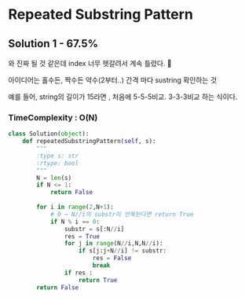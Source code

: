 # Repeated Substring Pattern

## Solution 1 - 67.5%

와 진짜 될 것 같은데 index 너무 헷갈려서 계속 틀렸다. 🤯 

아이디어는 홀수든, 짝수든 약수(2부터..) 간격 마다 sustring 확인하는 것 

예를 들어, string의 길이가 15라면 , 처음에 5-5-5비교. 3-3-3비교 하는 식이다.

### TimeComplexity : O(N)


```python
class Solution(object):
    def repeatedSubstringPattern(self, s):
        """
        :type s: str
        :rtype: bool
        """
        N = len(s)
        if N <= 1:
            return False
        
        for i in range(2,N+1):
            # 0 ~ N//i의 substr이 반복된다면 return True
            if N % i == 0:
                substr = s[:N//i]
                res = True
                for j in range(N//i,N,N//i):
                    if s[j:j+N//i] != substr:
                        res = False
                        break
                if res :
                    return True
        return False
```